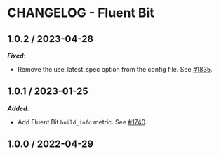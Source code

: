 # CHANGELOG - Fluent Bit

## 1.0.2 / 2023-04-28

***Fixed***: 

* Remove the use_latest_spec option from the config file. See [#1835](https://github.com/DataDog/integrations-extras/pull/1835).

## 1.0.1 / 2023-01-25

***Added***: 

* Add Fluent Bit `build_info` metric. See [#1740](https://github.com/DataDog/integrations-extras/pull/1740).

## 1.0.0 / 2022-04-29
